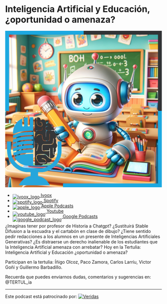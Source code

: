 # Inteligencia Artificial y Educación, ¿oportunidad o amenaza?

![](res/2023-12-01-15-34-45.png)

- [<img src="https://i0.wp.com/parqueeste.org/wp-content/uploads/2020/07/ivoox-icon.png?fit=256%2C256&ssl=1" alt="ivoox_logo" width="32" style="position: relative; top: 5px;"> Ivoox](https://go.ivoox.com/rf/120404794)
- [<img src="https://cdn.iconscout.com/icon/free/png-256/spotify-36-721973.png" alt="spotify_logo" width="32" style="position: relative; top: 5px;"> Spotify](https://open.spotify.com/episode/40v1sjHIIQ4I9q9bKnLntc?si=6OAkiYQYQqaE75AcxzD4YQ)
- [<img src="https://cdn.iconscout.com/icon/free/png-256/apple-853-675472.png" alt="apple_logo" width="32" style="position: relative; top: 5px;"> Apple Podcasts](https://podcasts.apple.com/us/podcast/inteligencia-artificial-y-educaci%C3%B3n-oportunidad-o-amenaza/id1669083682?i=1000637182175)
- [<img src="https://cdn.icon-icons.com/icons2/195/PNG/256/YouTube_23392.png" alt="youtube_logo" width="32" style="position: relative; top: 10px;"> Youtube](https://youtu.be/Qq-eoSeOqxE)
- [<img src="https://cdn.iconscout.com/icon/free/png-256/free-google-podcasts-2038772-1721669.png" alt="google_podcast_logo" width="32" style="position: relative; top: 10px;"> Google Podcasts](https://podcasts.google.com/feed/aHR0cHM6Ly93d3cuaXZvb3guY29tL3BvZGNhc3QtdGVydHVsaWEtaW50ZWxpZ2VuY2lhLWFydGlmaWNpYWxfZmdfZjExODE1MzExX2ZpbHRyb18xLnhtbA/episode/aHR0cHM6Ly93d3cuaXZvb3guY29tLzEyMDQwNDc5NA?sa=X&ved=0CAUQkfYCahcKEwjQjvfVsO6CAxUAAAAAHQAAAAAQAQ)

¿Imaginas tener por profesor de Historia a Chatgpt? ¿Sustituirá Stable Difusion a la escuadra y el cartabón en clase de dibujo? ¿Tiene sentido pedir redacciones a los alumnos en un presente de Inteligencias Artificiales Generativas? ¿Es distraerse un derecho inalienable de los estudiantes que la Inteligencia Artificial amenaza con arrebatar? Hoy en la Tertulia: Inteligencia Artificial y Educación ¿oportunidad o amenaza?

Participan en la tertulia: Íñigo Olcoz, Paco Zamora, Carlos Larríu, Victor Goñi y Guillermo Barbadillo.

Recuerda que puedes enviarnos dudas, comentarios y sugerencias en: @TERTUL_ia

---

Este podcast está patrocinado por:  [<img src="https://veridas.com/wp-content/uploads/2021/08/VERIDAS-logo-azul-coral-rgb-592x131-1.png.webp" alt="Veridas" width="64" style="position: relative; top: 0px;">](https://veridas.com/)
